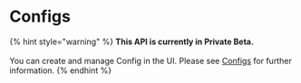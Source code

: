 # Configs

{% hint style="warning" %}
**This API is currently in Private Beta.**\
\
You can create and manage Config in the UI. Please see [Configs](../product/ai-gateway-streamline-llm-integrations/configs.md) for further information.
{% endhint %}
